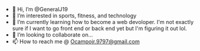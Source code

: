 - 👋 Hi, I’m @GeneralJ19
- 👀 I’m interested in sports, fitness, and technology 
- 🌱 I’m currently learning how to become a web devoloper. I'm not exactly sure if I want to go front end or back end yet but I'm figuring it out lol.
- 💞️ I’m looking to collaborate on... 
- 📫 How to reach me @ Ocampojr.9797@gmail.com

<!---
GeneralJ19/GeneralJ19 is a ✨ special ✨ repository because its `README.md` (this file) appears on your GitHub profile.
You can click the Preview link to take a look at your changes.
--->
